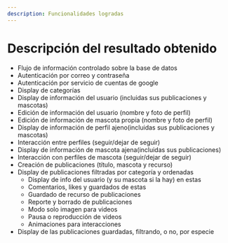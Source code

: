 ```yaml
---
description: Funcionalidades logradas
---
```


# Descripción del resultado obtenido

* Flujo de información controlado sobre la base de datos
* Autenticación por correo y contraseña
* Autenticación por servicio de cuentas de google
* Display de categorías
* Display de información del usuario (incluidas sus publicaciones y mascotas)
* Edición de información del usuario (nombre y foto de perfil)
* Edición de información de mascota propia (nombre y foto de perfil)
* Display de información de perfil ajeno(incluidas sus publicaciones y mascotas)
* Interacción entre perfiles (seguir/dejar de seguir)
* Display de información de mascota ajena(incluidas sus publicaciones)
* Interacción con perfiles de mascota (seguir/dejar de seguir)
* Creación de publicaciones (título, mascota y recurso)
* Display de publicaciones filtradas por categoría y ordenadas
  * Display de info del usuario (y su mascota si la hay) en estas
  * Comentarios, likes y guardados de estas
  * Guardado de recurso de publicaciones
  * Reporte y borrado de publicaciones
  * Modo solo imagen para videos
  * Pausa o reproducción de videos
  * Animaciones para interacciones
* Display de las publicaciones guardadas, filtrando, o no, por especie

